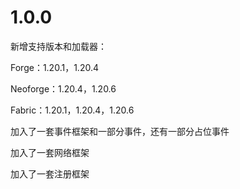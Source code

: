 # 1.0.0

新增支持版本和加载器：

Forge：1.20.1，1.20.4

Neoforge：1.20.4，1.20.6

Fabric：1.20.1，1.20.4，1.20.6

加入了一套事件框架和一部分事件，还有一部分占位事件

加入了一套网络框架

加入了一套注册框架
